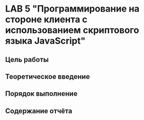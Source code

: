 # LAB 5 "Программирование на стороне клиента с использованием скриптового языка JavaScript"

## Цель работы

## Теоретическое введение

## Порядок выполнение

## Содержание отчёта
